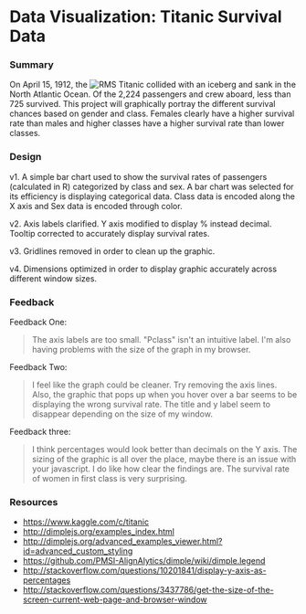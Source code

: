 # Data Visualization: Titanic Survival Data

### Summary
On April 15, 1912, the ![RMS Titanic](https://en.wikipedia.org/wiki/RMS_Titanic) collided with an iceberg and sank in the North Atlantic Ocean. Of the 2,224 passengers and crew aboard, less than 725 survived. This project will graphically portray the different survival chances based on gender and class. Females clearly have a higher survival rate than males and higher classes have a higher survival rate than lower classes.

### Design
v1. A simple bar chart used to show the survival rates of passengers (calculated in R) categorized by class and sex. A bar chart was selected for its efficiency is displaying categorical data. Class data is encoded along the X axis and Sex data is encoded through color.

v2. Axis labels clarified. Y axis modified to display % instead decimal. Tooltip corrected to accurately display survival rates.

v3. Gridlines removed in order to clean up the graphic.

v4. Dimensions optimized in order to display graphic accurately across different window sizes.

### Feedback
Feedback One:
> The axis labels are too small. "Pclass" isn't an intuitive label. I'm also having problems with the size of the graph in my browser.

Feedback Two:
> I feel like the graph could be cleaner. Try removing the axis lines. Also, the graphic that pops up when you hover over a bar seems to be displaying the wrong survival rate. The title and y label seem to disappear depending on the size of my window.

Feedback three:
> I think percentages would look better than decimals on the Y axis. The sizing of the graphic is all over the place, maybe there is an issue with your javascript. I do like how clear the findings are. The survival rate of women in first class is very surprising.

### Resources
* https://www.kaggle.com/c/titanic
* http://dimplejs.org/examples_index.html
* http://dimplejs.org/advanced_examples_viewer.html?id=advanced_custom_styling
* https://github.com/PMSI-AlignAlytics/dimple/wiki/dimple.legend
* http://stackoverflow.com/questions/10201841/display-y-axis-as-percentages
* http://stackoverflow.com/questions/3437786/get-the-size-of-the-screen-current-web-page-and-browser-window
